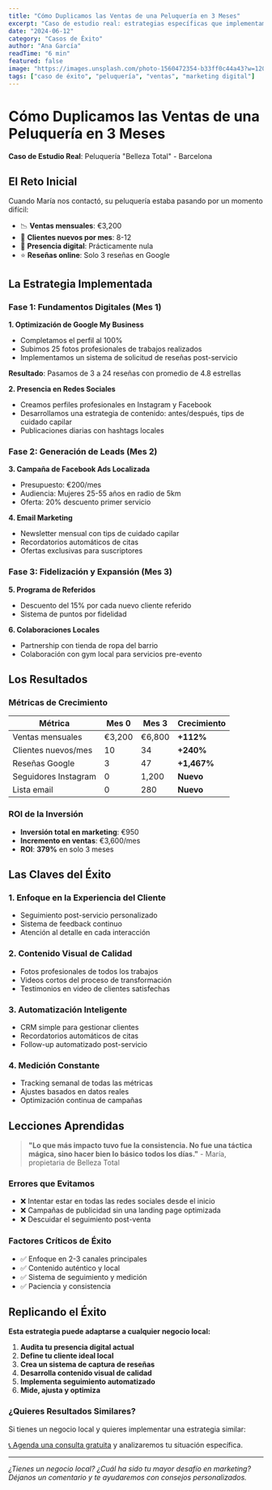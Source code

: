```yaml
---
title: "Cómo Duplicamos las Ventas de una Peluquería en 3 Meses"
excerpt: "Caso de estudio real: estrategias específicas que implementamos para conseguir más clientes y aumentar los ingresos."
date: "2024-06-12"
category: "Casos de Éxito"
author: "Ana García"
readTime: "6 min"
featured: false
image: "https://images.unsplash.com/photo-1560472354-b33ff0c44a43?w=1200&h=600&fit=crop"
tags: ["caso de éxito", "peluquería", "ventas", "marketing digital"]
---
```


# Cómo Duplicamos las Ventas de una Peluquería en 3 Meses

**Caso de Estudio Real**: Peluquería "Belleza Total" - Barcelona

## El Reto Inicial

Cuando María nos contactó, su peluquería estaba pasando por un momento difícil:

- 📉 **Ventas mensuales**: €3,200
- 👥 **Clientes nuevos por mes**: 8-12
- 📱 **Presencia digital**: Prácticamente nula
- ⭐ **Reseñas online**: Solo 3 reseñas en Google

## La Estrategia Implementada

### Fase 1: Fundamentos Digitales (Mes 1)

**1. Optimización de Google My Business**
- Completamos el perfil al 100%
- Subimos 25 fotos profesionales de trabajos realizados
- Implementamos un sistema de solicitud de reseñas post-servicio

**Resultado**: Pasamos de 3 a 24 reseñas con promedio de 4.8 estrellas

**2. Presencia en Redes Sociales**
- Creamos perfiles profesionales en Instagram y Facebook
- Desarrollamos una estrategia de contenido: antes/después, tips de cuidado capilar
- Publicaciones diarias con hashtags locales

### Fase 2: Generación de Leads (Mes 2)

**3. Campaña de Facebook Ads Localizada**
- Presupuesto: €200/mes
- Audiencia: Mujeres 25-55 años en radio de 5km
- Oferta: 20% descuento primer servicio

**4. Email Marketing**
- Newsletter mensual con tips de cuidado capilar
- Recordatorios automáticos de citas
- Ofertas exclusivas para suscriptores

### Fase 3: Fidelización y Expansión (Mes 3)

**5. Programa de Referidos**
- Descuento del 15% por cada nuevo cliente referido
- Sistema de puntos por fidelidad

**6. Colaboraciones Locales**
- Partnership con tienda de ropa del barrio
- Colaboración con gym local para servicios pre-evento

## Los Resultados

### Métricas de Crecimiento

| Métrica | Mes 0 | Mes 3 | Crecimiento |
|---------|-------|-------|-------------|
| Ventas mensuales | €3,200 | €6,800 | **+112%** |
| Clientes nuevos/mes | 10 | 34 | **+240%** |
| Reseñas Google | 3 | 47 | **+1,467%** |
| Seguidores Instagram | 0 | 1,200 | **Nuevo** |
| Lista email | 0 | 280 | **Nuevo** |

### ROI de la Inversión

- **Inversión total en marketing**: €950
- **Incremento en ventas**: €3,600/mes
- **ROI**: **379%** en solo 3 meses

## Las Claves del Éxito

### 1. **Enfoque en la Experiencia del Cliente**
- Seguimiento post-servicio personalizado
- Sistema de feedback continuo
- Atención al detalle en cada interacción

### 2. **Contenido Visual de Calidad**
- Fotos profesionales de todos los trabajos
- Videos cortos del proceso de transformación
- Testimonios en video de clientes satisfechas

### 3. **Automatización Inteligente**
- CRM simple para gestionar clientes
- Recordatorios automáticos de citas
- Follow-up automatizado post-servicio

### 4. **Medición Constante**
- Tracking semanal de todas las métricas
- Ajustes basados en datos reales
- Optimización continua de campañas

## Lecciones Aprendidas

> **"Lo que más impacto tuvo fue la consistencia. No fue una táctica mágica, sino hacer bien lo básico todos los días."** - María, propietaria de Belleza Total

### Errores que Evitamos
- ❌ Intentar estar en todas las redes sociales desde el inicio
- ❌ Campañas de publicidad sin una landing page optimizada
- ❌ Descuidar el seguimiento post-venta

### Factores Críticos de Éxito
- ✅ Enfoque en 2-3 canales principales
- ✅ Contenido auténtico y local
- ✅ Sistema de seguimiento y medición
- ✅ Paciencia y consistencia

## Replicando el Éxito

**Esta estrategia puede adaptarse a cualquier negocio local:**

1. **Audita tu presencia digital actual**
2. **Define tu cliente ideal local**
3. **Crea un sistema de captura de reseñas**
4. **Desarrolla contenido visual de calidad**
5. **Implementa seguimiento automatizado**
6. **Mide, ajusta y optimiza**

### ¿Quieres Resultados Similares?

Si tienes un negocio local y quieres implementar una estrategia similar:

[📞 Agenda una consulta gratuita](/contacto) y analizaremos tu situación específica.

---

*¿Tienes un negocio local? ¿Cuál ha sido tu mayor desafío en marketing? Déjanos un comentario y te ayudaremos con consejos personalizados.*
